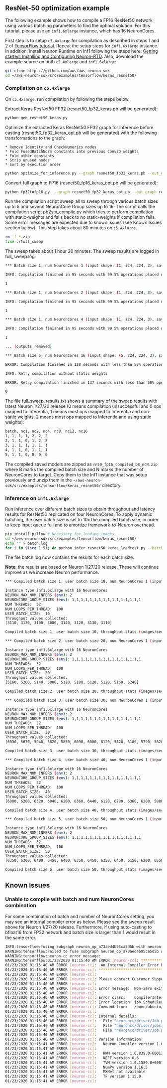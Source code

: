 ## ResNet-50 optimization example

The following example shows how to compile a FP16 ResNet50 network using various batching parameters to find the optimal solution. For this tutorial, please use an `inf1.6xlarge` instance, which has 16 NeuronCores.

First step is to setup `c5.4xlarge` for compilation as described in steps 1 and 2 of [TensorFlow tutorial](https://github.com/aws/aws-neuron-sdk/blob/master/docs/tensorflow-neuron/tutorial-compile-infer.md#tutorial-getting-started-with-tensorflow-neuron-resnet-50-tutorial). Repeat the setup steps for `inf1.6xlarge` instance. In addition, install Neuron Runtime on Inf1 following the steps here: [Getting started: Installing and Configuring Neuron-RTD](https://github.com/aws/aws-neuron-sdk/blob/master/docs/neuron-runtime/nrt_start.md). Also, download the example source on both `c5.4xlarge` and `inf1.6xlarge`:

```bash
git clone https://github.com/aws/aws-neuron-sdk
cd ~/aws-neuron-sdk/src/examples/tensorflow/keras_resnet50/
```

### Compilation on `c5.4xlarge`

On `c5.4xlarge`, run compilation by following the steps below.

Extract Keras ResNet50 FP32 (resnet50_fp32_keras.pb will be generated):

```bash
python gen_resnet50_keras.py
```

Optimize the extracted Keras ResNet50 FP32 graph for inference before casting (resnet50_fp32_keras_opt.pb will be generated) with the following transformations to the graph:

    * Remove Identity and CheckNumerics nodes
    * Fold FusedBatchNorm constants into previous Conv2D weights
    * Fold other constants
    * Strip unused nodes
    * Sort by execution order

```bash
python optimize_for_inference.py --graph resnet50_fp32_keras.pb --out_graph resnet50_fp32_keras_opt.pb
```

Convert full graph to FP16 (resnet50_fp16_keras_opt.pb will be generated):

```bash
python fp32tofp16.py  --graph resnet50_fp32_keras_opt.pb --out_graph resnet50_fp16_keras_opt.pb
```

Run the compilation script sweep_all to sweep through various batch sizes up to 5 and several NeuronCore Group sizes up to 16. The script calls the compilation script pb2sm_compile.py which tries to perform compilation with static-weights and falls back to no static-weights if compilation fails. Some error messages are expected due to known issues (see Known Issues section below). This step takes about 80 minutes on `c5.4xlarge`.

```bash
rm -f *.zip
time ./full_sweep
```
The sweep takes about 1 hour 20 minutes. The sweep results are logged in full_sweep.log:

```bash
*** Batch size 1, num NeuronCores 1 (input shape: (1, 224, 224, 3), saved model dir: rn50_fp16_compiled_b1_nc1) ***

INFO: Compilation finished in 95 seconds with 99.5% operations placed on Inferentia

1

*** Batch size 1, num NeuronCores 2 (input shape: (1, 224, 224, 3), saved model dir: rn50_fp16_compiled_b1_nc2) ***

INFO: Compilation finished in 95 seconds with 99.5% operations placed on Inferentia

1

*** Batch size 1, num NeuronCores 4 (input shape: (1, 224, 224, 3), saved model dir: rn50_fp16_compiled_b1_nc4) ***

INFO: Compilation finished in 95 seconds with 99.5% operations placed on Inferentia

1

... (outputs removed)

*** Batch size 5, num NeuronCores 16 (input shape: (5, 224, 224, 3), saved model dir: rn50_fp16_compiled_b5_nc16) ***

ERROR: Compilation finished in 120 seconds with less than 50% operations placed on Inferentia (0.0%)

INFO: Retry compilation without static weights

ERROR: Retry compilation finished in 137 seconds with less than 50% operations placed on Inferentia (0.0%)

0
```

The file full_sweep_results.txt shows a summary of the sweep results with latest Neuron 1/27/20 release (0 means compilation unsuccessful and 0 ops mapped to Inferentia, 1 means most ops mapped to Inferentia and non-static weights, 2 means most ops mapped to Inferentia and using static weights):

```bash
batch, nc1, nc2, nc4, nc8, nc12, nc16
1, 1, 1, 1, 2, 2, 2
2, 1, 1, 0, 1, 2, 2
3, 1, 1, 1, 1, 1, 1
4, 1, 1, 0, 1, 1, 1
5, 1, 1, 0, 0, 0, 0
```


The compiled saved models are zipped as `rn50_fp16_compiled_bB_ncN.zip `where B marks the compiled batch size and N marks the number of NeuronCores to target. Copy them to the Inf1 instance that was setup previously and unzip them in the `~/aws-neuron-sdk/src/examples/tensorflow/keras_resnet50/` directory.

### Inference on `inf1.6xlarge`

Run inference over different batch sizes to obtain throughput and latency results for ResNet50 replicated on four NeuronCores. To apply dynamic batching, the user batch size is set to 10x the compiled batch size, in order to keep input queue full and to amortize framework-to-Neuron overhead.

```bash
pip install pillow # Necessary for loading images
cd ~/aws-neuron-sdk/src/examples/tensorflow/keras_resnet50/
echo "" > batch.log
for i in $(seq 1 5); do python infer_resnet50_keras_loadtest.py --batch_size=$i | tee -a batch.log; done
```

The file batch.log now contains the results for each batch size.

**Note**: the results are based on Neuron 1/27/20 release. These will continue improve as we increase Neuron performance.

```bash
*** Compiled batch size 1, user batch size 10, num NeuronCores 1 (input shape: (10, 224, 224, 3), saved model dir: ./rn50_fp16_compiled_b1_nc1/1) ***

Instance type inf1.6xlarge with 16 NeuronCores
NEURON_MAX_NUM_INFERS (env): 2
NEURONCORE_GROUP_SIZES (env): 1,1,1,1,1,1,1,1,1,1,1,1,1,1,1,1
NUM THREADS:  32
NUM_LOOPS_PER_THREAD:  100
USER_BATCH_SIZE:  10
Throughput values collected:
[3110, 3120, 3100, 3080, 3140, 3120, 3130, 3110]

Compiled batch size 1, user batch size 10, throughput stats (images/sec): max=3140 p99=3139 p50=3115, avg latency 105.3192 sec/user-batch

*** Compiled batch size 2, user batch size 20, num NeuronCores 1 (input shape: (20, 224, 224, 3), saved model dir: ./rn50_fp16_compiled_b2_nc1/1) ***

Instance type inf1.6xlarge with 16 NeuronCores
NEURON_MAX_NUM_INFERS (env): 2
NEURONCORE_GROUP_SIZES (env): 1,1,1,1,1,1,1,1,1,1,1,1,1,1,1,1
NUM THREADS:  32
NUM_LOOPS_PER_THREAD:  100
USER_BATCH_SIZE:  20
Throughput values collected:
[5160, 5200, 5140, 5080, 5120, 5180, 5120, 5120, 5160, 5240]

Compiled batch size 2, user batch size 20, throughput stats (images/sec): max=5240 p99=5236 p50=5150, avg latency 127.9041 sec/user-batch

*** Compiled batch size 3, user batch size 30, num NeuronCores 1 (input shape: (30, 224, 224, 3), saved model dir: ./rn50_fp16_compiled_b3_nc1/1) ***

Instance type inf1.6xlarge with 16 NeuronCores
NEURON_MAX_NUM_INFERS (env): 2
NEURONCORE_GROUP_SIZES (env): 1,1,1,1,1,1,1,1,1,1,1,1,1,1,1,1
NUM THREADS:  32
NUM_LOOPS_PER_THREAD:  100
USER_BATCH_SIZE:  30
Throughput values collected:
[6030, 5670, 5940, 5820, 5850, 6090, 6000, 6120, 5820, 6180, 5790, 5820, 5790, 5760, 5790]

Compiled batch size 3, user batch size 30, throughput stats (images/sec): max=6180 p99=6171 p50=5820, avg latency 164.8427 sec/user-batch

*** Compiled batch size 4, user batch size 40, num NeuronCores 1 (input shape: (40, 224, 224, 3), saved model dir: ./rn50_fp16_compiled_b4_nc1/1) ***

Instance type inf1.6xlarge with 16 NeuronCores
NEURON_MAX_NUM_INFERS (env): 2
NEURONCORE_GROUP_SIZES (env): 1,1,1,1,1,1,1,1,1,1,1,1,1,1,1,1
NUM THREADS:  32
NUM_LOOPS_PER_THREAD:  100
USER_BATCH_SIZE:  40
Throughput values collected:
[6080, 6280, 6320, 6040, 6200, 6360, 6440, 6120, 6280, 6360, 6200, 5880, 6240, 5960, 6160, 6040, 6120, 6240, 6320]

Compiled batch size 4, user batch size 40, throughput stats (images/sec): max=6440 p99=6425 p50=6200, avg latency 209.3087 sec/user-batch

*** Compiled batch size 5, user batch size 50, num NeuronCores 1 (input shape: (50, 224, 224, 3), saved model dir: ./rn50_fp16_compiled_b5_nc1/1) ***

Instance type inf1.6xlarge with 16 NeuronCores
NEURON_MAX_NUM_INFERS (env): 2
NEURONCORE_GROUP_SIZES (env): 1,1,1,1,1,1,1,1,1,1,1,1,1,1,1,1
NUM THREADS:  32
NUM_LOOPS_PER_THREAD:  100
USER_BATCH_SIZE:  50
Throughput values collected:
[6350, 6300, 6400, 6450, 6400, 6350, 6450, 6350, 6450, 6150, 6200, 6550, 6550, 6450, 6550, 6400, 6550, 6400, 6350, 6350, 6500, 6550, 6300]

Compiled batch size 5, user batch size 50, throughput stats (images/sec): max=6550 p99=6550 p50=6400, avg latency 251.6603 sec/user-batch
```

## Known Issues

### Unable to compile with batch and num NeuronCores combination

For some combination of batch and number of NeuronCores setting, you may see an internal compiler error as below. Please see the sweep result above for Neuron 1/27/20 release. Furthermore, if using auto-casting to bfloat16 from FP32 network and batch size is larger than 1 would result in the same error.

```bash
INFO:tensorflow:fusing subgraph neuron_op_a73aed4b95ca5d5b with neuron-cc; log file is at /home/ubuntu/keras_fp16_benchmarking_db/compiler_workdir/neuron_op_a73aed4b95ca5d5b/graph_def.neuron-cc.log
WARNING:tensorflow:Failed to fuse subgraph neuron_op_a73aed4b95ca5d5b with '/home/ubuntu/test_venv/bin/neuron-cc compile /home/ubuntu/keras_fp16_benchmarking_db/compiler_workdir/neuron_op_a73aed4b95ca5d5b/graph_def.pb --framework TENSORFLOW --pipeline compile SaveTemps --output /home/ubuntu/keras_fp16_benchmarking_db/compiler_workdir/neuron_op_a73aed4b95ca5d5b/graph_def.neff --io-config "{\"inputs\": {\"input_10/_0:0\": [[6, 224, 224, 3], \"float16\"]}, \"outputs\": [\"probs/Softmax:0\"]}" --batching_en --rematerialization_en --sb_size 120 --spill_dis --enable-replication True'
WARNING:tensorflow:neuron-cc error message:
WARNING:tensorflow:01/23/2020 01:15:40 AM ERROR [neuron-cc]: ***************************************************************
01/23/2020 01:15:40 AM ERROR [neuron-cc]:  An Internal Compiler Error has occurred
01/23/2020 01:15:40 AM ERROR [neuron-cc]: ***************************************************************
01/23/2020 01:15:40 AM ERROR [neuron-cc]:
01/23/2020 01:15:40 AM ERROR [neuron-cc]: Please contact Customer Support and provide the following details.
01/23/2020 01:15:40 AM ERROR [neuron-cc]:
01/23/2020 01:15:40 AM ERROR [neuron-cc]: Error message:  Non-zero exit status (134) for command: /home/ubuntu/test_venv/lib/python3.6/site-packages/neuroncc/starfish/bin/list_sch --hhir hh-tr-external-move.json --verbose 0 --sb_size 120 --arith_intensity_target 2300 --sb_watermark_low 0.250000 --sb_watermark_high 0.750000 --sb_size_tol 1 --alloc simple1 --alloc_opt --depth_diff 0.100000 --verbose_start_cycle 0 --tt_dist --mm_meet_cnt 1 --load_speed_factor 0.300000 --schir sch_tmp.json --spill_depth_limit 5 --spill_dis --true_dep --mm_order --batching_en --rematerialization_en
01/23/2020 01:15:40 AM ERROR [neuron-cc]:
01/23/2020 01:15:40 AM ERROR [neuron-cc]: Error class:    CompilerInternalError
01/23/2020 01:15:40 AM ERROR [neuron-cc]: Error location: job.Scheduler.3
01/23/2020 01:15:40 AM ERROR [neuron-cc]: Command line:   /home/ubuntu/test_venv/bin/neuron-cc compile /home/ubuntu/keras_fp16_benchmarking_db/compiler_workdir/neuron_op_a73aed4b95ca5d5b/graph_def.pb --framework TENSORFLOW --pipeline compile SaveTemps --output /home/ubuntu/keras_fp16_benchmarking_db/compiler_workdir/neuron_op_a73aed4b95ca5d5b/graph_def.neff --io-config '{"inputs": {"input_10/_0:0": [[6, 224, 224, 3], "float16"]}, "outputs": ["probs/Softmax:0"]}' --batching_en --rematerialization_en --sb_size 120 --spill_dis --enable-replication True
01/23/2020 01:15:40 AM ERROR [neuron-cc]:
01/23/2020 01:15:40 AM ERROR [neuron-cc]: Internal details:
01/23/2020 01:15:40 AM ERROR [neuron-cc]:   File "neuroncc/driver/Job.py", line 207, in neuroncc.driver.Job.runSingleInputFn
01/23/2020 01:15:40 AM ERROR [neuron-cc]:   File "neuroncc/driver/jobs/Scheduler.py", line 58, in neuroncc.driver.jobs.Scheduler.Scheduler.runSingleInput
01/23/2020 01:15:40 AM ERROR [neuron-cc]:   File "neuroncc/driver/Job.py", line 145, in neuroncc.driver.Job.Job.shellCommand
01/23/2020 01:15:40 AM ERROR [neuron-cc]:
01/23/2020 01:15:40 AM ERROR [neuron-cc]: Version information:
01/23/2020 01:15:41 AM ERROR [neuron-cc]:   Neuron Compiler version 1.0.6632.0+6001610955
01/23/2020 01:15:41 AM ERROR [neuron-cc]:   
01/23/2020 01:15:41 AM ERROR [neuron-cc]:   HWM version 1.0.839.0-6001300654
01/23/2020 01:15:41 AM ERROR [neuron-cc]:   NEFF version 0.6
01/23/2020 01:15:41 AM ERROR [neuron-cc]:   TVM version 1.0.1589.0+6001610955
01/23/2020 01:15:41 AM ERROR [neuron-cc]:   NumPy version 1.16.5
01/23/2020 01:15:41 AM ERROR [neuron-cc]:   MXNet not available
01/23/2020 01:15:41 AM ERROR [neuron-cc]:   TF version 1.15.0
01/23/2020 01:15:41 AM ERROR [neuron-cc]:
```
